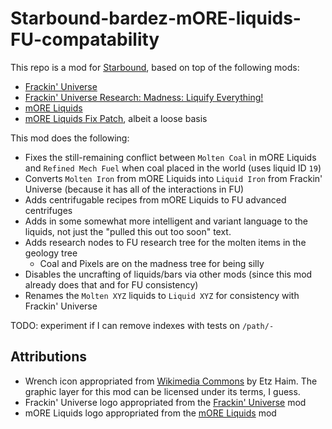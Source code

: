 # Starbound-bardez-mORE-liquids-FU-compatability

This repo is a mod for [Starbound](https://playstarbound.com/), based on top of the following mods:
- [Frackin' Universe](https://steamcommunity.com/sharedfiles/filedetails/?id=729480149)
- [Frackin' Universe Research: Madness: Liquify Everything!](https://steamcommunity.com/sharedfiles/filedetails/?id=2901449779)
- [mORE Liquids](https://steamcommunity.com/sharedfiles/filedetails/?id=1318339314)
- [mORE Liquids Fix Patch](https://steamcommunity.com/sharedfiles/filedetails/?id=2128491231), albeit a loose basis

This mod does the following:

- Fixes the still-remaining conflict between `Molten Coal` in mORE Liquids and `Refined Mech Fuel` when coal placed in the world (uses liquid ID `19`)
- Converts `Molten Iron` from mORE Liquids into `Liquid Iron` from Frackin' Universe (because it has all of the interactions in FU)
- Adds centrifugable recipes from mORE Liquids to FU advanced centrifuges
- Adds in some somewhat more intelligent and variant language to the liquids, not just the "pulled this out too soon" text.
- Adds research nodes to FU research tree for the molten items in the geology tree
  - Coal and Pixels are on the madness tree for being silly
- Disables the uncrafting of liquids/bars via other mods (since this mod already does that and for FU consistency)
- Renames the `Molten XYZ` liquids to `Liquid XYZ` for consistency with Frackin' Universe

TODO: experiment if I can remove indexes with tests on `/path/-`


## Attributions
- Wrench icon appropriated from [Wikimedia Commons](https://commons.wikimedia.org/wiki/File:Configure_openclipart.png) by Etz Haim. The graphic layer for this mod can be licensed under its terms, I guess.
- Frackin' Universe logo appropriated from the [Frackin' Universe](https://steamcommunity.com/sharedfiles/filedetails/?id=729480149) mod
- mORE Liquids logo appropriated from the [mORE Liquids](https://steamcommunity.com/sharedfiles/filedetails/?id=1318339314) mod